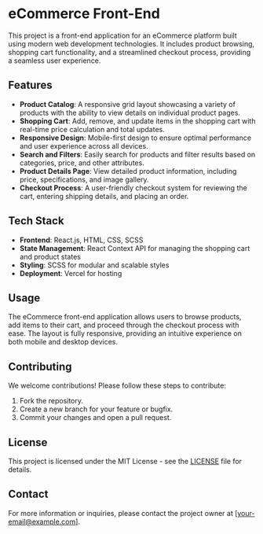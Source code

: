 # eCommerce Front-End

This project is a front-end application for an eCommerce platform built using modern web development technologies. It includes product browsing, shopping cart functionality, and a streamlined checkout process, providing a seamless user experience.

## Features

- **Product Catalog**: A responsive grid layout showcasing a variety of products with the ability to view details on individual product pages.
- **Shopping Cart**: Add, remove, and update items in the shopping cart with real-time price calculation and total updates.
- **Responsive Design**: Mobile-first design to ensure optimal performance and user experience across all devices.
- **Search and Filters**: Easily search for products and filter results based on categories, price, and other attributes.
- **Product Details Page**: View detailed product information, including price, specifications, and image gallery.
- **Checkout Process**: A user-friendly checkout system for reviewing the cart, entering shipping details, and placing an order.

## Tech Stack

- **Frontend**: React.js, HTML, CSS, SCSS
- **State Management**: React Context API for managing the shopping cart and product states
- **Styling**: SCSS for modular and scalable styles
- **Deployment**: Vercel for hosting

## Usage

The eCommerce front-end application allows users to browse products, add items to their cart, and proceed through the checkout process with ease. The layout is fully responsive, providing an intuitive experience on both mobile and desktop devices.

## Contributing

We welcome contributions! Please follow these steps to contribute:

1. Fork the repository.
2. Create a new branch for your feature or bugfix.
3. Commit your changes and open a pull request.

## License

This project is licensed under the MIT License - see the [LICENSE](LICENSE) file for details.

## Contact

For more information or inquiries, please contact the project owner at [your-email@example.com].
